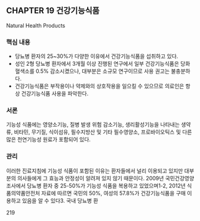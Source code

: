 ## CHAPTER 19 건강기능식품
Natural Health Products

### 핵심 내용
- 당뇨병 환자의 25~30%가 다양한 이유에서 건강기능식품을 섭취하고 있다.
- 성인 2형 당뇨병 환자에서 3개월 이상 진행된 연구에서 일부 건강기능식품은 당화혈색소를 0.5% 감소시켰으나, 대부분은 소규모 연구이므로 사용 권고는 불충분하다.
- 건강기능식품은 부작용이나 약제와의 상호작용을 일으킬 수 있으므로 의료인은 항상 건강기능식품 사용을 파악한다.

### 서론
기능성 식품에는 영양소기능, 질병 발생 위험 감소기능, 생리활성기능을 나타내는 생약류, 비타민, 무기질, 식이섬유, 필수지방산 및 기타 필수영양소, 프로바이오틱스 및 다른 많은 천연기능성 원료가 포함되어 있다.

### 관리
이러한 진료지침에 기능성 식품이 포함된 이유는 환자들에서 널리 이용되고 있지만 대부분의 의사들에게 그 효능과 안정성이 알려져 있지 않기 때문이다. 2009년 국민건강영양조사에서 당뇨병 환자 중 25-50%가 기능성 식품을 복용하고 있었으며1-2, 2012년 식품의약품안전처 자료에 따르면 국민의 50%, 여성의 57.8%가 건강기능식품을 구매 이용하고 있음을 알 수 있다3. 국내 당뇨병 환

<PAGE>219